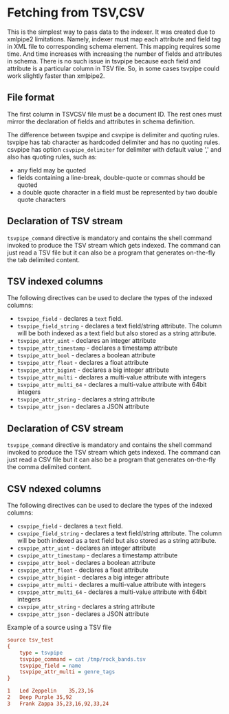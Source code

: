 # Fetching from TSV,CSV 

This is the simplest way to pass data to the indexer. It was created due to xmlpipe2 limitations. Namely, indexer must map each attribute and field tag in XML file to corresponding schema element. This mapping requires some time. And time increases with increasing the number of fields and attributes in schema. There is no such issue in tsvpipe because each field and attribute is a particular column in TSV file. So, in some cases tsvpipe could work slightly faster than xmlpipe2.

## File format
The first column in TSVCSV file must be a document ID. The rest ones must mirror the declaration of fields and attributes in schema definition.

The difference between tsvpipe and csvpipe is delimiter and quoting rules. tsvpipe has tab character as hardcoded delimiter and has no quoting rules. csvpipe has option `csvpipe_delimiter` for delimiter with default value ',' and also has quoting rules, such as:

* any field may be quoted
* fields containing a line-break, double-quote or commas should be quoted
* a double quote character in a field must be represented by two double quote characters


## Declaration of TSV stream
`tsvpipe_command` directive is mandatory and contains the shell command invoked to produce the TSV stream which gets indexed. The command can just read a TSV file but it can also be a program that generates on-the-fly the tab delimited content.

##  TSV indexed columns 

The following directives can be used to declare the types of the indexed columns:

* `tsvpipe_field` -  declares a `text` field. 
* `tsvpipe_field_string` - declares a text field/string attribute. The column will be both indexed as a text field but also stored as a string attribute.
* `tsvpipe_attr_uint` - declares an integer attribute 
* `tsvpipe_attr_timestamp` - declares a timestamp attribute
* `tsvpipe_attr_bool` -  declares a boolean attribute 
* `tsvpipe_attr_float` - declares a float attribute
* `tsvpipe_attr_bigint` - declares a big integer attribute
* `tsvpipe_attr_multi` - declares a multi-value attribute with integers
* `tsvpipe_attr_multi_64` - declares a multi-value attribute with 64bit integers
* `tsvpipe_attr_string` - declares a string attribute 
* `tsvpipe_attr_json` - declares a JSON attribute

## Declaration of CSV stream
`tsvpipe_command` directive is mandatory and contains the shell command invoked to produce the TSV stream which gets indexed. The command can just read a CSV file but it can also be a program that generates on-the-fly the comma delimited content.

##  CSV ndexed columns 

The following directives can be used to declare the types of the indexed columns:

* `csvpipe_field` -  declares a `text` field. 
* `csvpipe_field_string` - declares a text field/string attribute. The column will be both indexed as a text field but also stored as a string attribute.
* `csvpipe_attr_uint` - declares an integer attribute 
* `csvpipe_attr_timestamp` - declares a timestamp attribute
* `csvpipe_attr_bool` -  declares a boolean attribute 
* `csvpipe_attr_float` - declares a float attribute
* `csvpipe_attr_bigint` - declares a big integer attribute
* `csvpipe_attr_multi` - declares a multi-value attribute with integers
* `csvpipe_attr_multi_64` - declares a multi-value attribute with 64bit integers
* `csvpipe_attr_string` - declares a string attribute 
* `csvpipe_attr_json` - declares a JSON attribute

Example of a source using a TSV file

```ini
source tsv_test
{
    type = tsvpipe
    tsvpipe_command = cat /tmp/rock_bands.tsv
    tsvpipe_field = name
    tsvpipe_attr_multi = genre_tags
}
```

```ini
1   Led Zeppelin    35,23,16
2   Deep Purple 35,92
3   Frank Zappa 35,23,16,92,33,24
```